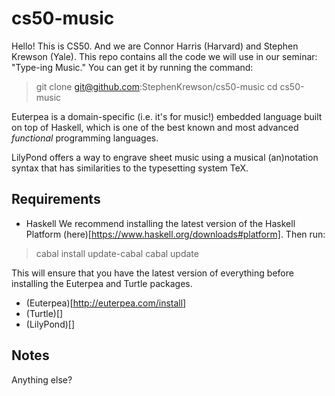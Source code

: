 # cs50-music

Hello! This is CS50. And we are Connor Harris (Harvard) and Stephen Krewson (Yale). This repo contains all the code we will use in our seminar: "Type-ing Music." You can get it by running the command:

> git clone git@github.com:StephenKrewson/cs50-music
> cd cs50-music

Euterpea is a domain-specific (i.e. it's for music!) embedded language built on top of Haskell, which is one of the best known and most advanced *functional* programming languages.

LilyPond offers a way to engrave sheet music using a musical (an)notation syntax that has similarities to the typesetting system TeX. 

## Requirements

- Haskell
We recommend installing the latest version of the Haskell Platform (here)[https://www.haskell.org/downloads#platform]. Then run:

> cabal install update-cabal
> cabal update

This will ensure that you have the latest version of everything before installing the Euterpea and Turtle packages.

- (Euterpea)[http://euterpea.com/install]
- (Turtle)[]
- (LilyPond)[]

## Notes

Anything else?
